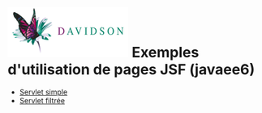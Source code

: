 ![alt text](https://github.com/marc-bouvier-dav/dav-j2ee-tuto/blob/master/dav_logo_small.png "Davidson Consulting")
Exemples d'utilisation de pages JSF (javaee6)
===================================

 - [Servlet simple](https://github.com/marc-bouvier-dav/dav-j2ee-tuto/blob/master/001-servlet/src/main/java/fr/davidson/sample/jee/servlet/Servlet1.java)
 - [Servlet filtrée](https://github.com/marc-bouvier-dav/dav-j2ee-tuto/blob/master/001-servlet/src/main/java/fr/davidson/sample/jee/servlet/FilteredServlet1.java)

